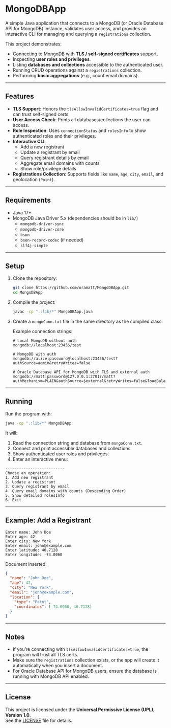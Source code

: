 # MongoDBApp

A simple Java application that connects to a MongoDB (or Oracle Database API for MongoDB) instance, validates user access, and provides an interactive CLI for managing and querying a `registrations` collection.  

This project demonstrates:

- Connecting to MongoDB with **TLS / self-signed certificates** support.  
- Inspecting **user roles and privileges**.  
- Listing **databases and collections** accessible to the authenticated user.  
- Running CRUD operations against a `registrations` collection.  
- Performing **basic aggregations** (e.g., count email domains).  

---

## Features

- **TLS Support**: Honors the `tlsAllowInvalidCertificates=true` flag and can trust self-signed certs.  
- **User Access Check**: Prints all databases/collections the user can access.  
- **Role Inspection**: Uses `connectionStatus` and `rolesInfo` to show authenticated roles and their privileges.  
- **Interactive CLI**:  
  - Add a new registrant  
  - Update a registrant by email  
  - Query registrant details by email  
  - Aggregate email domains with counts  
  - Show role/privilege details  
- **Registrations Collection**: Supports fields like `name`, `age`, `city`, `email`, and geolocation (`Point`).

---

## Requirements

- Java 17+  
- MongoDB Java Driver 5.x (dependencies should be in `lib/`)  
  - `mongodb-driver-sync`  
  - `mongodb-driver-core`  
  - `bson`  
  - `bson-record-codec` (if needed)  
  - `slf4j-simple`  

---

## Setup

1. Clone the repository:

   ```bash
   git clone https://github.com/oramatt/MongoDBApp.git
   cd MongoDBApp
   ```

2. Compile the project:

   ```bash
   javac -cp ".:lib/*" MongoDBApp.java
   ```

3. Create a `mongoConn.txt` file in the same directory as the compiled class:

   Example connection strings:
   ```
   # Local MongoDB without auth
   mongodb://localhost:23456/test

   # MongoDB with auth
   mongodb://alice:password@localhost:23456/test?authSource=admin&retryWrites=false

   # Oracle Database API for MongoDB with TLS and external auth
   mongodb://matt:password@127.0.0.1:27017/matt?authMechanism=PLAIN&authSource=$external&retryWrites=false&loadBalanced=true&tls=true&tlsAllowInvalidCertificates=true
   ```

---

## Running

Run the program with:

```bash
java -cp ".:lib/*" MongoDBApp
```

It will:

1. Read the connection string and database from `mongoConn.txt`.  
2. Connect and print accessible databases and collections.  
3. Show authenticated user roles and privileges.  
4. Enter an interactive menu:

```
--------------------------
Choose an operation:
1. Add new registrant
2. Update a registrant
3. Query registrant by email
4. Query email domains with counts (Descending Order)
5. Show detailed rolesInfo
6. Exit
```

---

## Example: Add a Registrant

```
Enter name: John Doe
Enter age: 42
Enter city: New York
Enter email: john@example.com
Enter latitude: 40.7128
Enter longitude: -74.0060
```

Document inserted:

```json
{
  "name": "John Doe",
  "age": 42,
  "city": "New York",
  "email": "john@example.com",
  "location": {
    "type": "Point",
    "coordinates": [-74.0060, 40.7128]
  }
}
```

---

## Notes

- If you’re connecting with `tlsAllowInvalidCertificates=true`, the program will trust all TLS certs.  
- Make sure the `registrations` collection exists, or the app will create it automatically when you insert a document.  
- For Oracle Database API for MongoDB users, ensure the database is running with MongoDB API enabled.  

---

## License

This project is licensed under the **Universal Permissive License (UPL), Version 1.0**.  
See the [LICENSE](LICENSE) file for details.
